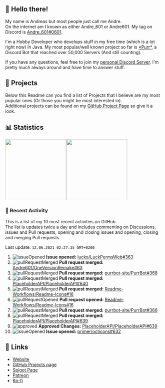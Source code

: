 <!-- Links -->
[andre]: https://discord.bio/p/andre601
[purr]: https://purrbot.site
[discord]: https://discord.gg/6dazXp6
[website]: https://andre601.ch
[github]: https://andre601.ch/projects
[spigot]: https://www.spigotmc.org/resources/authors/56829/
[patreon]: https://patreon.com/andre_601
[ko-fi]: https://ko-fi.com/andre_601

## 👋 Hello there!
My name is Andreas but most people just call me Andre.  
On the internet am I known as either Andre_601 or Andre601. My tag on Discord is [Andre_601#0601][andre].

I'm a Hobby Developer who develops stuff in my free time (which is a lot right now) in Java. My most popular/well known project so far is [\*Purr\*][purr], a Discord Bot that reached over 50,000 Servers (And still counting).

If you have any questions, feel free to join my [personal Discord Server][discord]. I'm pretty much always around and have time to answer stuff.

## 📁 Projects
Below this Readme can you find a list of Projects that I believe are my most popular ones (Or those you might be most interested in).  
Additional projects can be found on my [GitHub Project Page][github] so give it a look.

## 📊 Statistics
<img height="195px" src="https://github-readme-stats.vercel.app/api?username=Andre601&show_icons=true&hide_rank=true&title_color=3498db&bg_color=ffffff00&text_color=718096&disable_animations=true"><img height="195px" src="https://github-readme-stats.vercel.app/api/top-langs?username=Andre601&layout=compact&title_color=3498db&bg_color=ffffff00&text_color=718096">

### 📜 Recent Activity
This is a list of my 10 most recent activities on GitHub.  
The list is updates twice a day and includes commenting on Discussions, issues and Pull requests, opening and closing issues and opening, closing and merging Pull requests.

<!--RECENT_ACTIVITY:last_update-->
Last update: `12.06.2021 02:27:35 GMT+0200`
<!--RECENT_ACTIVITY:last_update_end-->
<!--RECENT_ACTIVITY:start-->
1. ![issueOpened] **Issue opened:** [lucko/LuckPermsWeb#363](https://github.com/lucko/LuckPermsWeb/issues/363)
2. ![pullRequestMerged] **Pull request merged:** [Andre601/OneVersionRemake#63](https://github.com/Andre601/OneVersionRemake/pull/63)
3. ![pullRequestMerged] **Pull request merged:** [purrbot-site/PurrBot#368](https://github.com/purrbot-site/PurrBot/pull/368)
4. ![pullRequestMerged] **Pull request merged:** [PlaceholderAPI/PlaceholderAPI#640](https://github.com/PlaceholderAPI/PlaceholderAPI/pull/640)
5. ![pullRequestMerged] **Pull request merged:** [Readme-Workflows/Readme-Icons#16](https://github.com/Readme-Workflows/Readme-Icons/pull/16)
6. ![pullRequestOpened] **Pull request opened:** [Readme-Workflows/Readme-Icons#16](https://github.com/Readme-Workflows/Readme-Icons/pull/16)
7. ![pullRequestMerged] **Pull request merged:** [purrbot-site/PurrBot#366](https://github.com/purrbot-site/PurrBot/pull/366)
8. ![pullRequestMerged] **Pull request merged:** [PlaceholderAPI/PlaceholderAPI#639](https://github.com/PlaceholderAPI/PlaceholderAPI/pull/639)
9. ![approved] **Approved Changes:** [PlaceholderAPI/PlaceholderAPI#639](https://github.com/PlaceholderAPI/PlaceholderAPI/pull/639#pullrequestreview-679697975)
10. ![issueOpened] **Issue opened:** [primer/octicons#632](https://github.com/primer/octicons/issues/632)
<!--RECENT_ACTIVITY:end-->

## 🔗 Links
- [Website]
- [GitHub Projects page][github]
- [Spigot Page][spigot]
- [Patreon]
- [Ko-fi]

<!-- Badges -->
[issueOpened]: https://cdn.jsdelivr.net/gh/Readme-Workflows/Readme-Icons@main/icons/octicons/IssueOpenedOld.svg
[issueClosed]: https://cdn.jsdelivr.net/gh/Readme-Workflows/Readme-Icons@main/icons/octicons/IssueClosedOld.svg

[pullRequestOpened]: https://cdn.jsdelivr.net/gh/Readme-Workflows/Readme-Icons@main/icons/octicons/PullRequestOpened.svg
[pullRequestClosed]: https://cdn.jsdelivr.net/gh/Readme-Workflows/Readme-Icons@main/icons/octicons/PullRequestClosed.svg
[pullRequestMerged]: https://cdn.jsdelivr.net/gh/Readme-Workflows/Readme-Icons@main/icons/octicons/PullRequestMerged.svg

[comment]: https://cdn.jsdelivr.net/gh/Readme-Workflows/Readme-Icons@main/icons/octicons/Comment.svg

[changesRequested]: https://cdn.jsdelivr.net/gh/Readme-Workflows/Readme-Icons@main/icons/octicons/RequestedChanges.svg
[approved]: https://cdn.jsdelivr.net/gh/Readme-Workflows/Readme-Icons@main/icons/octicons/ApprovedChanges.svg
[repoCreated]: https://cdn.jsdelivr.net/gh/Readme-Workflows/Readme-Icons@main/icons/octicons/Repository.svg

[release]: https://cdn.jsdelivr.net/gh/Readme-Workflows/Readme-Icons@main/icons/octicons/Release.svg
[star]: https://cdn.jsdelivr.net/gh/Readme-Workflows/Readme-Icons@main/icons/octicons/StarredRepository.svg
[wiki]: https://cdn.jsdelivr.net/gh/Readme-Workflows/Readme-Icons@main/icons/octicons/Wiki.svg
